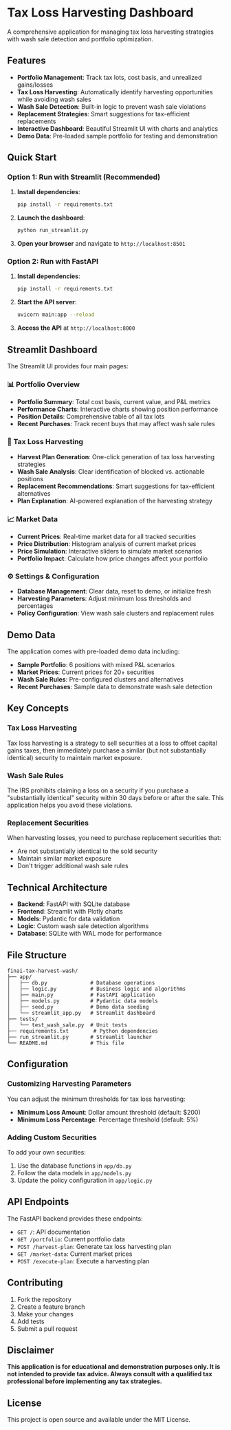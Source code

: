 # Tax Loss Harvesting Dashboard

A comprehensive application for managing tax loss harvesting strategies with wash sale detection and portfolio optimization.

## Features

- **Portfolio Management**: Track tax lots, cost basis, and unrealized gains/losses
- **Tax Loss Harvesting**: Automatically identify harvesting opportunities while avoiding wash sales
- **Wash Sale Detection**: Built-in logic to prevent wash sale violations
- **Replacement Strategies**: Smart suggestions for tax-efficient replacements
- **Interactive Dashboard**: Beautiful Streamlit UI with charts and analytics
- **Demo Data**: Pre-loaded sample portfolio for testing and demonstration

## Quick Start

### Option 1: Run with Streamlit (Recommended)

1. **Install dependencies**:
   ```bash
   pip install -r requirements.txt
   ```

2. **Launch the dashboard**:
   ```bash
   python run_streamlit.py
   ```

3. **Open your browser** and navigate to `http://localhost:8501`

### Option 2: Run with FastAPI

1. **Install dependencies**:
   ```bash
   pip install -r requirements.txt
   ```

2. **Start the API server**:
   ```bash
   uvicorn main:app --reload
   ```

3. **Access the API** at `http://localhost:8000`

## Streamlit Dashboard

The Streamlit UI provides four main pages:

### 📊 Portfolio Overview
- **Portfolio Summary**: Total cost basis, current value, and P&L metrics
- **Performance Charts**: Interactive charts showing position performance
- **Position Details**: Comprehensive table of all tax lots
- **Recent Purchases**: Track recent buys that may affect wash sale rules

### 🌾 Tax Loss Harvesting
- **Harvest Plan Generation**: One-click generation of tax loss harvesting strategies
- **Wash Sale Analysis**: Clear identification of blocked vs. actionable positions
- **Replacement Recommendations**: Smart suggestions for tax-efficient alternatives
- **Plan Explanation**: AI-powered explanation of the harvesting strategy

### 📈 Market Data
- **Current Prices**: Real-time market data for all tracked securities
- **Price Distribution**: Histogram analysis of current market prices
- **Price Simulation**: Interactive sliders to simulate market scenarios
- **Portfolio Impact**: Calculate how price changes affect your portfolio

### ⚙️ Settings & Configuration
- **Database Management**: Clear data, reset to demo, or initialize fresh
- **Harvesting Parameters**: Adjust minimum loss thresholds and percentages
- **Policy Configuration**: View wash sale clusters and replacement rules

## Demo Data

The application comes with pre-loaded demo data including:

- **Sample Portfolio**: 6 positions with mixed P&L scenarios
- **Market Prices**: Current prices for 20+ securities
- **Wash Sale Rules**: Pre-configured clusters and alternatives
- **Recent Purchases**: Sample data to demonstrate wash sale detection

## Key Concepts

### Tax Loss Harvesting
Tax loss harvesting is a strategy to sell securities at a loss to offset capital gains taxes, then immediately purchase a similar (but not substantially identical) security to maintain market exposure.

### Wash Sale Rules
The IRS prohibits claiming a loss on a security if you purchase a "substantially identical" security within 30 days before or after the sale. This application helps you avoid these violations.

### Replacement Securities
When harvesting losses, you need to purchase replacement securities that:
- Are not substantially identical to the sold security
- Maintain similar market exposure
- Don't trigger additional wash sale rules

## Technical Architecture

- **Backend**: FastAPI with SQLite database
- **Frontend**: Streamlit with Plotly charts
- **Models**: Pydantic for data validation
- **Logic**: Custom wash sale detection algorithms
- **Database**: SQLite with WAL mode for performance

## File Structure

```
finai-tax-harvest-wash/
├── app/
│   ├── db.py              # Database operations
│   ├── logic.py           # Business logic and algorithms
│   ├── main.py            # FastAPI application
│   ├── models.py          # Pydantic data models
│   ├── seed.py            # Demo data seeding
│   └── streamlit_app.py   # Streamlit dashboard
├── tests/
│   └── test_wash_sale.py  # Unit tests
├── requirements.txt        # Python dependencies
├── run_streamlit.py       # Streamlit launcher
└── README.md              # This file
```

## Configuration

### Customizing Harvesting Parameters

You can adjust the minimum thresholds for tax loss harvesting:

- **Minimum Loss Amount**: Dollar amount threshold (default: $200)
- **Minimum Loss Percentage**: Percentage threshold (default: 5%)

### Adding Custom Securities

To add your own securities:

1. Use the database functions in `app/db.py`
2. Follow the data models in `app/models.py`
3. Update the policy configuration in `app/logic.py`

## API Endpoints

The FastAPI backend provides these endpoints:

- `GET /`: API documentation
- `GET /portfolio`: Current portfolio data
- `POST /harvest-plan`: Generate tax loss harvesting plan
- `GET /market-data`: Current market prices
- `POST /execute-plan`: Execute a harvesting plan

## Contributing

1. Fork the repository
2. Create a feature branch
3. Make your changes
4. Add tests
5. Submit a pull request

## Disclaimer

**This application is for educational and demonstration purposes only. It is not intended to provide tax advice. Always consult with a qualified tax professional before implementing any tax strategies.**

## License

This project is open source and available under the MIT License.
